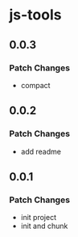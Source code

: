 # js-tools

## 0.0.3

### Patch Changes

- compact

## 0.0.2

### Patch Changes

- add readme

## 0.0.1

### Patch Changes

- init project
- init and chunk
